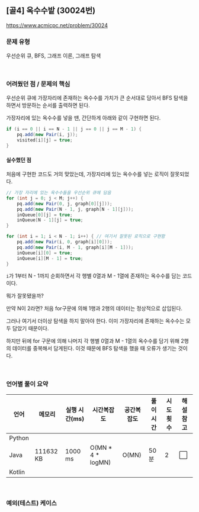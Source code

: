 ## [골4] 옥수수밭 (30024번)

https://www.acmicpc.net/problem/30024

### 문제 유형

우선순위 큐, BFS, 그래프 이론, 그래프 탐색

<br>

### 어려웠던 점 / 문제의 핵심

우선순위 큐에 가장자리에 존재하는 옥수수를 가치가 큰 순서대로 담아서 BFS 탐색을 하면서 방문하는 순서를 출력하면 된다.

가장자리에 있는 옥수수를 넣을 땐, 간단하게 아래와 같이 구현하면 된다.

```java
if (i == 0 || i == N - 1 || j == 0 || j == M - 1) {
    pq.add(new Pair(i, j));
    visited[i][j] = true;
}
```

#### 실수했던 점

처음에 구현한 코드도 거의 맞았는데, 가장자리에 있는 옥수수를 넣는 로직이 잘못되었다.

```java
// 가장 자리에 있는 옥수수들을 우선순위 큐에 담음
for (int j = 0; j < M; j++) {
    pq.add(new Pair(0, j, graph[0][j]));
    pq.add(new Pair(N - 1, j, graph[N - 1][j]));
    inQueue[0][j] = true;
    inQueue[N - 1][j] = true;	
}

for (int i = 1; i < N - 1; i++) { // 여기서 잘못된 로직으로 구현함
    pq.add(new Pair(i, 0, graph[i][0]));
    pq.add(new Pair(i, M - 1, graph[i][M - 1]));
    inQueue[i][0] = true;
    inQueue[i][M - 1] = true;
}
```

`i`가 1부터 N - 1까지 순회하면서 각 행별 0열과 M - 1열에 존재하는 옥수수를 담는 코드이다.

뭐가 잘못됐을까?

만약 N이 2라면? 처음 for구문에 의해 1행과 2행의 데이터는 정상적으로 삽입된다.

그러나 여기서 더이상 탐색을 하지 말아야 한다. 이미 가장자리에 존재하는 옥수수는 모두 담았기 때문이다.

하지만 뒤에 for 구문에 의해 나머지 각 행별 0열과 M - 1열의 옥수수를 담기 위해 2행의 데이터를 중복해서 담게된다. 이것 때문에 BFS 탐색을 했을 때 오류가 생기는 것이다.

<br>

### 언어별 풀이 요약

| 언어   | 메모리    | 실행 시간(ms) | 시간복잡도        | 공간복잡도 | 풀이 시간 | 시도 횟수 | 해설 참고            |
| ------ | --------- | ------------- | ----------------- | ---------- | --------- | --------- | -------------------- |
| Python |           |               |                   |            |           |           |                      |
| Java   | 111632 KB | 1000 ms       | O(MN * 4 * logMN) | O(MN)      | 50분      | 2         | :white_large_square: |
| Kotlin |           |               |                   |            |           |           |                      |

<br>

### 예외(테스트) 케이스

```
```

